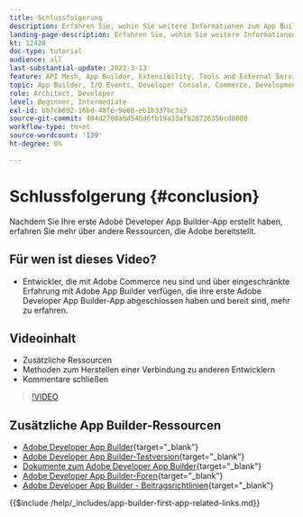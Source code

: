 ```yaml
---
title: Schlussfolgerung
description: Erfahren Sie, wohin Sie weitere Informationen zum App Builder erhalten.
landing-page-description: Erfahren Sie, wohin Sie weitere Informationen zum App Builder erhalten.
kt: 12428
doc-type: tutorial
audience: all
last-substantial-update: 2023-3-13
feature: API Mesh, App Builder, Extensibility, Tools and External Services, Backend Development
topic: App Builder, I/O Events, Developer Console, Commerce, Development, Integrations
role: Architect, Developer
level: Beginner, Intermediate
exl-id: bb7cb692-16bd-48fe-9e88-eb1b337bc3a3
source-git-commit: 404d2708a6d540d6fb19a33afb20726356cd8000
workflow-type: tm+mt
source-wordcount: '139'
ht-degree: 0%

---
```


# Schlussfolgerung {#conclusion}

Nachdem Sie Ihre erste Adobe Developer App Builder-App erstellt haben, erfahren Sie mehr über andere Ressourcen, die Adobe bereitstellt.

## Für wen ist dieses Video?

* Entwickler, die mit Adobe Commerce neu sind und über eingeschränkte Erfahrung mit Adobe App Builder verfügen, die ihre erste Adobe Developer App Builder-App abgeschlossen haben und bereit sind, mehr zu erfahren.

## Videoinhalt

* Zusätzliche Ressourcen
* Methoden zum Herstellen einer Verbindung zu anderen Entwicklern
* Kommentare schließen

>[!VIDEO](https://video.tv.adobe.com/v/3416741?quality=12&learn=on)

## Zusätzliche App Builder-Ressourcen

* [Adobe Developer App Builder](https://developer.adobe.com/app-builder/){target="_blank"}
* [Adobe Developer App Builder-Testversion](https://developer.adobe.com/app-builder/trial/){target="_blank"}
* [Dokumente zum Adobe Developer App Builder](https://developer.adobe.com/app-builder/docs/overview/){target="_blank"}
* [Adobe Developer App Builder-Foren](https://experienceleaguecommunities.adobe.com/t5/project-firefly/ct-p/project-firefly){target="_blank"}
* [Adobe Developer App Builder - Beitragsrichtlinien](https://developer.adobe.com/app-builder/docs/guides/contribution_guides/){target="_blank"}

{{$include /help/_includes/app-builder-first-app-related-links.md}}
